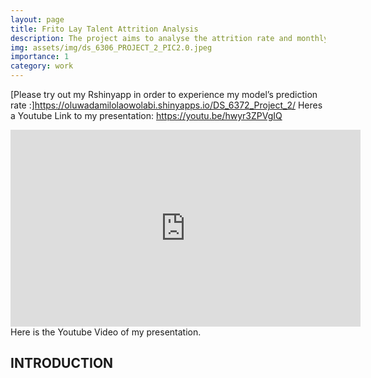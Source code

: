 ```yaml
---
layout: page
title: Frito Lay Talent Attrition Analysis
description: The project aims to analyse the attrition rate and monthly income among employees in the United States.
img: assets/img/ds_6306_PROJECT_2_PIC2.0.jpeg
importance: 1
category: work
---
```



[Please try out my Rshinyapp in order to experience my model’s prediction rate :]https://oluwadamilolaowolabi.shinyapps.io/DS_6372_Project_2/
Heres a Youtube Link to my presentation: https://youtu.be/hwyr3ZPVgIQ
<div class="row">
    <div class="col-sm mt-3 mt-md-0">
        <iframe width="560" height="315" src="https://www.youtube.com/embed/abc123" frameborder="0" allowfullscreen></iframe>
    </div>
</div>
<div class="caption">
    Here is the Youtube Video of my presentation.
</div>


## INTRODUCTION

